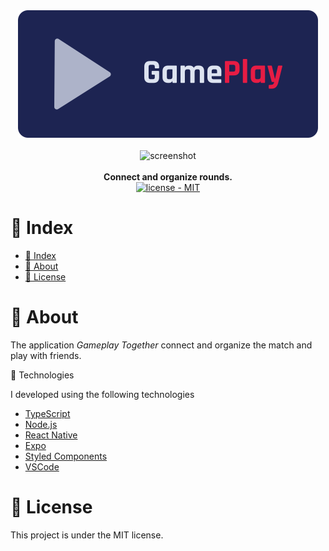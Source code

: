 <div align="center">
  <img alt="Gameplay" title="Gameplay Together." src=".github/logo.svg">
  <br>
  <br>
  <img alt="screenshot" src=".github/screenshot.png">
  <br>
  <br>
  <b>Connect and organize rounds.</b>  
  <br>
  <a href="./license.md">
    <img
      src="https://img.shields.io/github/license/lenivene/app-gameplay-together?style=flat-square&color=%235965E0"
      alt="license - MIT"
    />
  </a>
  <br>
</div>

# 📔 Index

- [📔 Index](#-index)
- [📖 About](#-about)
- [📝 License](#-license)

# 📖 About

The application _Gameplay Together_ connect and organize the match and play with friends.

🚀 Technologies

I developed using the following technologies

- [TypeScript](https://www.typescriptlang.org/)
- [Node.js](https://nodejs.org/en/)
- [React Native](https://reactnative.dev/)
- [Expo](https://expo.io/)
- [Styled Components](https://styled-components.com/)
- [VSCode](https://code.visualstudio.com/)

# 📝 License

This project is under the MIT license.

